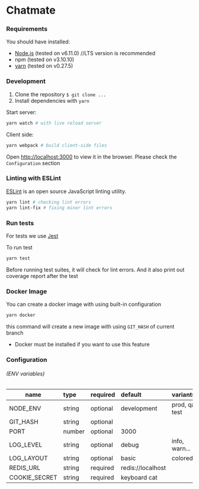 # Chatmate

### Requirements
You should have installed:
- [Node.js][1] (tested on v6.11.0) //LTS version is recommended
- npm (tested on v3.10.10)
- [yarn][2] (tested on v0.27.5)


### Development

1. Clone the repository `$ git clone ...`
2. Install dependencies with `yarn`

Start server:

```bash
yarn watch # with live reload server
```

Client side:
    
```bash
yarn webpack # build client-side files
```

Open [http://localhost:3000](http://localhost:3000) to view it in the browser.
Please check the `Configuration` section

### Linting with ESLint

[ESLint][3] is an open source JavaScript linting utility.

```bash
yarn lint # checking lint errors
yarn lint-fix # fixing minor lint errors
```

### Run tests

For tests we use [Jest][4]

To run test

```bash
yarn test
```


Before running test suites, it will check for lint errors. 
And it also print out coverage report after the test

### Docker Image

You can create a docker image with using built-in configuration

```bash
yarn docker
```
this command will create a new image with using `GIT_HASH` of current branch
* Docker must be installed if you want to use this feature

### Configuration
###### *(ENV variables)*

| name           | type    | required   | default           |variants           |
| ---------------|:--------|:-----------|:------------------|:------------------|
| NODE_ENV       | string  | optional   | development       | prod, qa, test    |
| GIT_HASH       | string  | optional   |                   |                   |
| PORT           | number  | optional   | 3000              |                   |
| LOG_LEVEL      | string  | optional   | debug             | info, warn...     |
| LOG_LAYOUT     | string  | optional   | basic             | colored...        |
| REDIS_URL      | string  | required   | redis://localhost |                   |
| COOKIE_SECRET  | string  | required   | keyboard cat      |                   |

[1]: https://nodejs.org/
[2]: https://yarnpkg.com/lang/en/
[3]: http://eslint.org/
[4]: https://facebook.github.io/jest/
